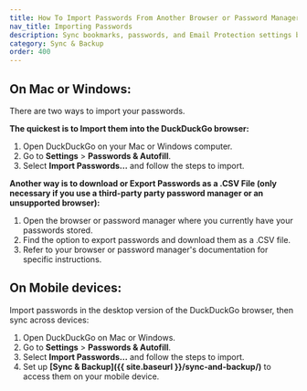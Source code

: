 ```yaml
---
title: How To Import Passwords From Another Browser or Password Manager to DuckDuckGo
nav_title: Importing Passwords
description: Sync bookmarks, passwords, and Email Protection settings between DuckDuckGo browsers on phones, tablets, and computers, privately and securely.
category: Sync & Backup
order: 400
---
```


## On Mac or Windows:

There are two ways to import your passwords.

**The quickest is to Import them into the DuckDuckGo browser:**

1.  Open DuckDuckGo on your Mac or Windows computer.
1.  Go to **Settings** > **Passwords & Autofill**.
1.  Select **Import Passwords...** and follow the steps to import.

**Another way is to download or Export Passwords as a .CSV File (only necessary if you use a third-party party password manager or an unsupported browser):**

1. Open the browser or password manager where you currently have your passwords stored.
1. Find the option to export passwords and download them as a .CSV file.
1. Refer to your browser or password manager's documentation for specific instructions.

## On Mobile devices:

Import passwords in the desktop version of the DuckDuckGo browser, then sync across devices:

1. Open DuckDuckGo on Mac or Windows.
1. Go to **Settings** > **Passwords & Autofill**.
1. Select **Import Passwords...** and follow the steps to import.
1. Set up **[Sync & Backup]({{ site.baseurl }}/sync-and-backup/)** to access them on your mobile device.
